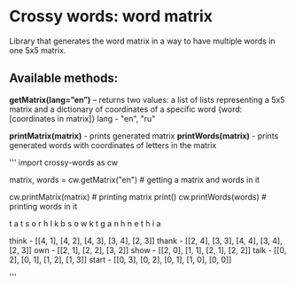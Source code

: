 # Crossy words: word matrix
Library that generates the word matrix in a way to have multiple words in one 5x5 matrix.
## Available methods:
**getMatrix(lang=”en”)** – returns two values: a list of lists representing a 5x5 matrix and a dictionary of coordinates of a specific word {word: [coordinates in matrix]}
lang - "en", "ru"

**printMatrix(matrix)** - prints generated matrix
**printWords(matrix)** - prints generated words with coordinates of letters in the matrix

'''
import crossy-words as cw

matrix, words = cw.getMatrix("en")  # getting a matrix and words in it

cw.printMatrix(matrix)  # printing matrix
print()
cw.printWords(words)  # printing words in it

t a t s o
r h l k b
s o w k t
g a n h n
e t h i a

think - [[4, 1], [4, 2], [4, 3], [3, 4], [2, 3]]
thank - [[2, 4], [3, 3], [4, 4], [3, 4], [2, 3]]
own - [[2, 1], [2, 2], [3, 2]]
show - [[2, 0], [1, 1], [2, 1], [2, 2]]
talk - [[0, 2], [0, 1], [1, 2], [1, 3]]
start - [[0, 3], [0, 2], [0, 1], [1, 0], [0, 0]]

'''
